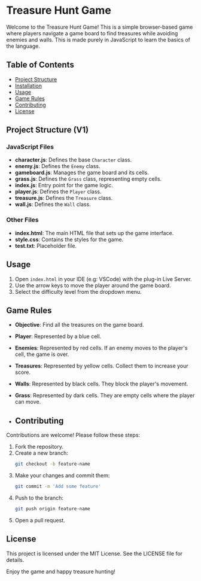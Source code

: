 # Treasure Hunt Game

Welcome to the Treasure Hunt Game! This is a simple browser-based game where players navigate a game board to find treasures while avoiding enemies and walls. This is made purely in JavaScript to learn the basics of the language.

## Table of Contents

- [Project Structure](#project-structure)
- [Installation](#installation)
- [Usage](#usage)
- [Game Rules](#game-rules)
- [Contributing](#contributing)
- [License](#license)

## Project Structure (V1)

### JavaScript Files

- **character.js**: Defines the base `Character` class.
- **enemy.js**: Defines the `Enemy` class.
- **gameboard.js**: Manages the game board and its cells.
- **grass.js**: Defines the `Grass` class, representing empty cells.
- **index.js**: Entry point for the game logic.
- **player.js**: Defines the `Player` class.
- **treasure.js**: Defines the `Treasure` class.
- **wall.js**: Defines the `Wall` class.

### Other Files

- **index.html**: The main HTML file that sets up the game interface.
- **style.css**: Contains the styles for the game.
- **test.txt**: Placeholder file.

## Usage

1. Open `index.html` in your IDE (e.g: VSCode) with the plug-in Live Server.
2. Use the arrow keys to move the player around the game board.
3. Select the difficulty level from the dropdown menu.

## Game Rules

- **Objective**: Find all the treasures on the game board.
- **Player**: Represented by a blue cell.
- **Enemies**: Represented by red cells. If an enemy moves to the player's cell, the game is over.
- **Treasures**: Represented by yellow cells. Collect them to increase your score.
- **Walls**: Represented by black cells. They block the player's movement.
- **Grass**: Represented by dark cells. They are empty cells where the player can move.

- ## Contributing

Contributions are welcome! Please follow these steps:

1. Fork the repository.
2. Create a new branch:
    ```sh
    git checkout -b feature-name
    ```
3. Make your changes and commit them:
    ```sh
    git commit -m 'Add some feature'
    ```
4. Push to the branch:
    ```sh
    git push origin feature-name
    ```
5. Open a pull request.

## License

This project is licensed under the MIT License. See the LICENSE file for details.

Enjoy the game and happy treasure hunting!
